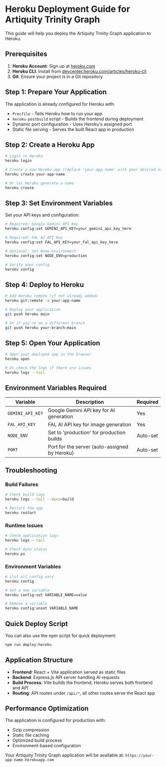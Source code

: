 # Heroku Deployment Guide for Artiquity Trinity Graph

This guide will help you deploy the Artiquity Trinity Graph application to Heroku.

## Prerequisites

1. **Heroku Account**: Sign up at [heroku.com](https://heroku.com)
2. **Heroku CLI**: Install from [devcenter.heroku.com/articles/heroku-cli](https://devcenter.heroku.com/articles/heroku-cli)
3. **Git**: Ensure your project is in a Git repository

## Step 1: Prepare Your Application

The application is already configured for Heroku with:
- `Procfile` - Tells Heroku how to run your app
- `heroku-postbuild` script - Builds the frontend during deployment
- Dynamic port configuration - Uses Heroku's assigned port
- Static file serving - Serves the built React app in production

## Step 2: Create a Heroku App

```bash
# Login to Heroku
heroku login

# Create a new Heroku app (replace 'your-app-name' with your desired name)
heroku create your-app-name

# Or let Heroku generate a name
heroku create
```

## Step 3: Set Environment Variables

Set your API keys and configuration:

```bash
# Required: Google Gemini API Key
heroku config:set GEMINI_API_KEY=your_gemini_api_key_here

# Required: FAL AI API Key
heroku config:set FAL_API_KEY=your_fal_api_key_here

# Optional: Set Node environment
heroku config:set NODE_ENV=production

# Verify your config
heroku config
```

## Step 4: Deploy to Heroku

```bash
# Add Heroku remote (if not already added)
heroku git:remote -a your-app-name

# Deploy your application
git push heroku main

# Or if you're on a different branch
git push heroku your-branch:main
```

## Step 5: Open Your Application

```bash
# Open your deployed app in the browser
heroku open

# Or check the logs if there are issues
heroku logs --tail
```

## Environment Variables Required

| Variable | Description | Required |
|----------|-------------|----------|
| `GEMINI_API_KEY` | Google Gemini API key for AI generation | Yes |
| `FAL_API_KEY` | FAL AI API key for image generation | Yes |
| `NODE_ENV` | Set to 'production' for production builds | Auto-set |
| `PORT` | Port for the server (auto-assigned by Heroku) | Auto-set |

## Troubleshooting

### Build Failures
```bash
# Check build logs
heroku logs --tail --dyno=build

# Restart the app
heroku restart
```

### Runtime Issues
```bash
# Check application logs
heroku logs --tail

# Check dyno status
heroku ps
```

### Environment Variables
```bash
# List all config vars
heroku config

# Set a new variable
heroku config:set VARIABLE_NAME=value

# Remove a variable
heroku config:unset VARIABLE_NAME
```

## Quick Deploy Script

You can also use the npm script for quick deployment:

```bash
npm run deploy:heroku
```

## Application Structure

- **Frontend**: React + Vite application served as static files
- **Backend**: Express.js API server handling AI requests
- **Build Process**: Vite builds the frontend, Heroku serves both frontend and API
- **Routing**: API routes under `/api/*`, all other routes serve the React app

## Performance Optimization

The application is configured for production with:
- Gzip compression
- Static file caching
- Optimized build process
- Environment-based configuration

Your Artiquity Trinity Graph application will be available at:
`https://your-app-name.herokuapp.com`
